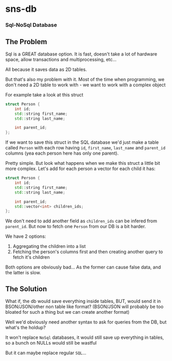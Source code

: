 # sns-db
### Sql-NoSql Database

## The Problem
Sql is a GREAT database option. It is fast, doesn't take a lot of hardware space, allow transactions and
multiprocessing, etc...

All because it saves data as 2D tables.

But that's also my problem with it.
Most of the time when programming, we don't need a 2D table to work with - we want to work with a complex object

For example take a look at this struct

```cpp
struct Person {
    int id;
    std::string first_name;
    std::string last_name;

    int parent_id;
};
```

If we want to save this struct in the SQL database we'd just make a table called `Person` with each row having `id`,
`first_name`, `last_name` and `parent_id` columns (yea each person here has only one parent).

Pretty simple.
But look what happens when we make this struct a little bit more complex. Let's add for each person a vector for each
child it has:

```cpp
struct Person {
    int id;
    std::string first_name;
    std::string last_name;

    int parent_id;
    std::vector<int> children_ids;
};
```
We don't need to add another field as `children_ids` can be infered from `parent_id`. But now to fetch one `Person` from
our DB is a bit harder.

We have 2 options:
1. Aggregating the children into a list
2. Fetching the person's columns first and then creating another query to fetch it's children 

Both options are obviously bad... As the former can cause false data, and the latter is slow.

## The Solution
What if, the db would save everything inside tables, BUT, would send it in BSON/JSON/other non table like format?
(BSON/JSON will probably be too bloated for such a thing but we can create another format)

Well we'd obviously need another syntax to ask for queries from the DB, but what's the holdup?

It won't replace `NoSql` databases, it would still save up everything in tables, so a bunch on NULLs would still be
wastful

But it can maybe replace regular `SQL`...

